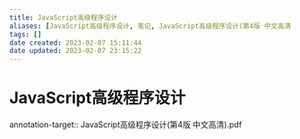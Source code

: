 ```yaml
---
title: JavaScript高级程序设计
aliases: [JavaScript高级程序设计, 笔记, JavaScript高级程序设计(第4版 中文高清)]
tags: []
date created: 2023-02-07 15:11:44
date updated: 2023-02-07 23:15:22
---
```


# JavaScript高级程序设计

annotation-target:: JavaScript高级程序设计(第4版 中文高清).pdf
